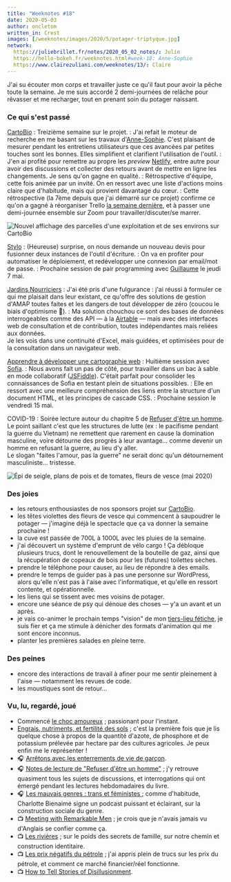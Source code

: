 ```yaml
---
title: "Weeknotes #18"
date: 2020-05-03
author: oncletom
written_in: Crest
images: [/weeknotes/images/2020/5/potager-triptyque.jpg]
network:
  https://juliebrillet.fr/notes/2020_05_02_notes/: Julie
  https://hello-bokeh.fr/weeknotes.html#week-18: Anne-Sophie
  https://www.clairezuliani.com/weeknotes/13/: Claire
---
```


J'ai su écouter mon corps et travailler juste ce qu'il faut pour
avoir la pêche toute la semaine. Je me suis accordé 2 demi-journées
de relâche pour rêvasser et me recharger, tout en prenant soin
du potager naissant.

<!--more-->

### Ce qui s'est passé

[CartoBio]
: Treizième semaine sur le projet.
: J'ai refait le moteur de recherche en me basant sur les travaux
  d'[Anne-Sophie]. C'est plaisant de mesurer pendant les entretiens utilisateurs que ces avancées par petites touches sont les bonnes.
  Elles simplifient et clarifient l'utilisation de l'outil.
: J'en ai profité pour remettre au propre les _preview_ [Netlify](https://netlify.com), entre autre pour avoir des discussions et collecter des retours avant de mettre en ligne les changements. Je sens qu'on gagne en qualité.
: Rétrospective d'équipe, cette fois animée par un invité. On en ressort avec une liste d'actions moins claire que d'habitude, mais qui provient davantage du cœur.
: Cette rétrospective (la 7ème depuis que j'ai démarré sur ce projet)
  confirme ce qu'on a gagné à réorganiser Trello [la semaine dernière](/weeknotes/17/), et à passer une demi-journée ensemble sur Zoom
  pour travailler/discuter/se marrer.

![](/weeknotes/images/2020/5/cartobio-parcelles.jpg "Nouvel affichage des parcelles d'une exploitation et de ses environs sur CartoBio")

[Stylo]
: (Heureuse) surprise, on nous demande un nouveau devis
  pour fusionner deux instances de l'outil d'écriture.
: On va en profiter pour automatiser le déploiement, et redévelopper
  une connexion par email/mot de passe.
: Prochaine session de pair programming avec [Guillaume] le jeudi 7 mai.

[Jardins Nourriciers]
: J'ai été pris d'une fulgurance : j'ai réussi à formuler
  ce qui me plaisait dans leur existant, ce qu'offre des solutions
  de gestion d'AMAP toutes faites et les dangers de tout développer de zéro (coucou le biais d'optimisme 👋).
: Ma solution chouchou ce sont des bases de données interrogeables
  comme des API — à la [Airtable](https://airtable.com) — mais avec
  des interfaces web de consultation et de contribution, toutes indépendantes mais reliées aux données.<br>
  Je les vois dans une continuité d'Excel, mais guidées,
  et optimisées pour de la consultation dans un navigateur web.


[Apprendre à développer une cartographie web]
: Huitième session avec [Sofia].
: Nous avons fait un pas de côté, pour travailler dans un bac à sable
  en mode collaboratif ([JSFiddle](https://jsfiddle.net)).
  C'était parfait pour consolider les connaissances de Sofia
  en testant plein de situations possibles.
: Elle en ressort avec une meilleure compréhension des liens entre
  la structure d'un document HTML, et les principes de cascade CSS.
: Prochaine session le vendredi 15 mai.


COVID-19
: Soirée lecture autour du chapitre 5 de [Refuser d'être un homme](https://www.syllepse.net/refuser-d-etre-un-homme-_r_62_i_567.html).<br>
  Le point saillant c'est que les structures de lutte (ex : le pacifisme pendant la guerre du Vietnam) ne remettent que rarement en cause
  la domination masculine, voire détourne des progrès à leur avantage…
  comme devenir un homme en refusant la guerre, au lieu d'y aller.<br>
  Le slogan "faites l'amour, pas la guerre" ne serait donc qu'un détournement masculiniste… tristesse.

![](/weeknotes/images/2020/5/potager-triptyque.jpg "Épi de seigle, plans de pois et de tomates, fleurs de vesce (mai 2020)")

### Des joies

- les retours enthousiastes de nos sponsors projet sur [CartoBio].
- les têtes violettes des fleurs de vesce qui commencent à saupoudrer
  le potager — j'imagine déjà le spectacle que ça va donner la semaine prochaine !
- la cuve est passée de 700L à 1000L avec les pluies de la semaine.
- j'ai découvert un système d'emprunt de vélo cargo ! Ça débloque
  plusieurs trucs, dont le renouvellement de la bouteille de gaz,
  ainsi que la récupération de copeaux de bois pour les (futures) toilettes sèches.
- prendre le téléphone pour causer, au lieu de répondre à des emails.
- prendre le temps de guider pas à pas une personne sur WordPress,
  alors qu'elle n'est pas à l'aise avec l'informatique, et qu'elle
  en ressort contente, et opérationnelle.
- les liens qui se tissent avec mes voisins de potager.
- encore une séance de psy qui dénoue des choses — y'a un avant et un après.
- je vais co-animer le prochain temps "vision" de mon [tiers-lieu fétiche][Usine Vivante], je suis fier et ça me stimule à dénicher
  des formats d'animation qui me sont encore inconnus.
- planter les premières salades en pleine terre.

### Des peines

- encore des interactions de travail à afiner pour me sentir
  pleinement à l'aise — notamment les revues de code.
- les moustiques sont de retour…


### Vu, lu, regardé, joué

- Commencé [le choc amoureux](https://fr.wikipedia.org/wiki/Le_Choc_amoureux) ; passionant pour l'instant.
- [Engrais, nutriments, et fertilité des sols](https://resiliencealimentaire.org/engrais-nutriments-et-fertilite-des-sols/) ;
  c'est la première fois que je lis quelque chose à propos de la quantité
  d'azote, de phosphore et de potassium prélevée par hectare par des cultures agricoles. Je peux enfin me le représenter !
- 🎧 [Arrêtons avec les enterrements de vie de garçon](https://player.fm/series/mansplaining-2466867/arretons-avec-les-enterrements-de-vie-de-garcon).
- 🎧 [Notes de lecture de "Refuser d'être un homme"](https://anchor.fm/floraisons/episodes/2-4--Refuser-dtre-un-homme-John-Stoltenberg-ebgqm7) ;
  j'y retrouve quasiment tous les sujets de discussions, et interrogations
  qui ont émergé pendant les lectures hebdomadaires du livre.
- 🎧 [Les mauvais genres : trans et féministes ](https://www.arteradio.com/son/61663807/les_mauvais_genres_trans_et_feministes_25) ;
  comme d'habitude, Charlotte Bienaimé signe un podcast puissant
  et éclairant, sur la construction sociale du genre.
- 📺 [Meeting with Remarkable Men](https://www.meetingswithremarkablemen.com/) ; je crois que je n'avais jamais
  vu d'Anglais se confier comme ça.
- 📺 [Les rivières](http://lesrivieres.maihua.fr/) ; sur le poids
  des secrets de famille, sur notre chemin et construction identitaire.
- 📺 [Les prix négatifs du pétrole](https://www.youtube.com/watch?v=Qf-VuCNLA8I) ; j'ai appris plein de trucs sur les prix du pétrole, et
  comment ce marché financier/réel fonctionne.
- 📺 [How to Tell Stories of Disillusionment](https://www.youtube.com/watch?v=1NXt0I8Z3do).


[détour.studio]: /
[Stylo]: https://github.com/EcrituresNumeriques/stylo
[Jardins Nourriciers]: https://www.lesjardinsnourriciers.com/
[CartoBio]: https://cartobio.org/
[Usine Vivante]: https://www.usinevivante.org
[Apprendre à développer une cartographie web]: https://github.com/sofiaboulaarab/carto_recherche

[Sofia]: https://twitter.com/sofiaboulaarab
[Anne-Sophie]: https://hello-bokeh.fr
[Guillaume]: https://www.yuzutech.fr/
